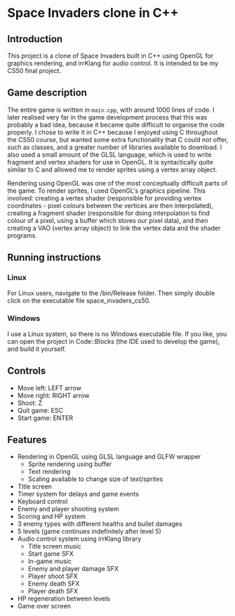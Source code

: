 # Space Invaders clone in C++

## Introduction
This project is a clone of Space Invaders built in C++ using OpenGL for graphics rendering, and irrKlang for audio control. It is intended to be my CS50 final project. 

## Game description
The entire game is written in `main.cpp`, with around 1000 lines of code. I later realised very far in the game development process that this was probably a bad idea, because it became quite difficult to organise the code properly. I chose to write it in C++ because I enjoyed using C throughout the CS50 course, but wanted some extra functionality that C could not offer, such as classes, and a greater number of libraries available to download. I also used a small amount of the GLSL language, which is used to write fragment and vertex shaders for use in OpenGL. It is syntactically quite similar to C and allowed me to render sprites using a vertex array object.

Rendering using OpenGL was one of the most conceptually difficult parts of the game. To render sprites, I used OpenGL's graphics pipeline. This involved: creating a vertex shader (responsible for providing vertex coordinates - pixel colours between the vertices are then interpolated), creating a fragment shader (responsible for doing interpolation to find colour of a pixel, using a buffer which stores our pixel data), and then creating a VAO (vertex array object) to link the vertex data and the shader programs.

## Running instructions
### Linux
For Linux users, navigate to the /bin/Release folder. Then simply double click on the executable file space_invaders_cs50.
### Windows
I use a Linux system, so there is no Windows executable file. If you like, you can open the project in Code::Blocks (the IDE used to develop the game), and build it yourself.

## Controls
- Move left: LEFT arrow
- Move right: RIGHT arrow
- Shoot: Z
- Quit game: ESC
- Start game: ENTER

## Features
- Rendering in OpenGL using GLSL language and GLFW wrapper
    - Sprite rendering using buffer
    - Text rendering
    - Scaling available to change size of text/sprites
- Title screen
- Timer system for delays and game events
- Keyboard control
- Enemy and player shooting system
- Scoring and HP system
- 3 enemy types with different healths and bullet damages
- 5 levels (game continues indefinitely after level 5)
- Audio control system using irrKlang library
    - Title screen music
    - Start game SFX
    - In-game music
    - Enemy and player damage SFX
    - Player shoot SFX
    - Enemy death SFX
    - Player death SFX
- HP regeneration between levels
- Game over screen
  




